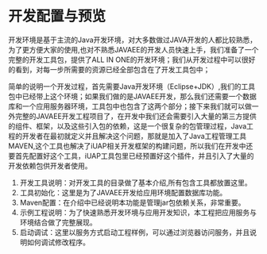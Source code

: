# 开发配置与预览

开发环境是基于主流的Java开发环境，对大多数做过JAVA开发的人都比较熟悉，为了更方便大家的使用,也对不熟悉JAVAEE的开发人员快速上手，我们准备了一个完整的开发工具包，提供了ALL IN ONE的开发环境；我们从开发过程中可以很好的看到，对每一步所需要的资源已经全部包含在了开发工具包中；

简单的说明一个开发过程，首先需要Java开发环境（Eclipse+JDK）,我们的工具包中已经带上这个环境；如果我们做的是JAVAEE开发，那么我们还需要一个数据库和一个应用服务器环境，工具包中也包含了这两个部分；接下来我们就可以做一外完整的JAVAEE开发工程项目了，在开发中我们还会需要引入大量的第三方提供的组件、框架，以及这些引入包的依赖，这是一个很复杂的包管理过程，Java工程的开发者在最初就定义并且解决这个问题，那就是加入了Java工程管理工具MAVEN,这个工具也解决了iUAP相关开发框架的构建问题，所以我们在开发中还要首先配置好这个工具，iUAP工具包里已经预置好这个插件，并且引入了大量的开发依赖包供开发者使用。

1. 开发工具说明：对开发工具的目录做了基本介绍,所有包含工具都放置这里。
2. 工具初始化：这里是为了JAVAEE开发给应用环境配置数据库功能。
3. Maven配置：在介绍中已经说明本功能是管理jar包依赖关系，非常重要。
4. 示例工程说明：为了快速熟悉开发环境与应用开发知识，本工程把应用服务与环境结合做了完整展现。
5. 启动调试：这里以服务方式启动工程样例，可以通过浏览器访问服务，并且说明如何调试修改程序。
